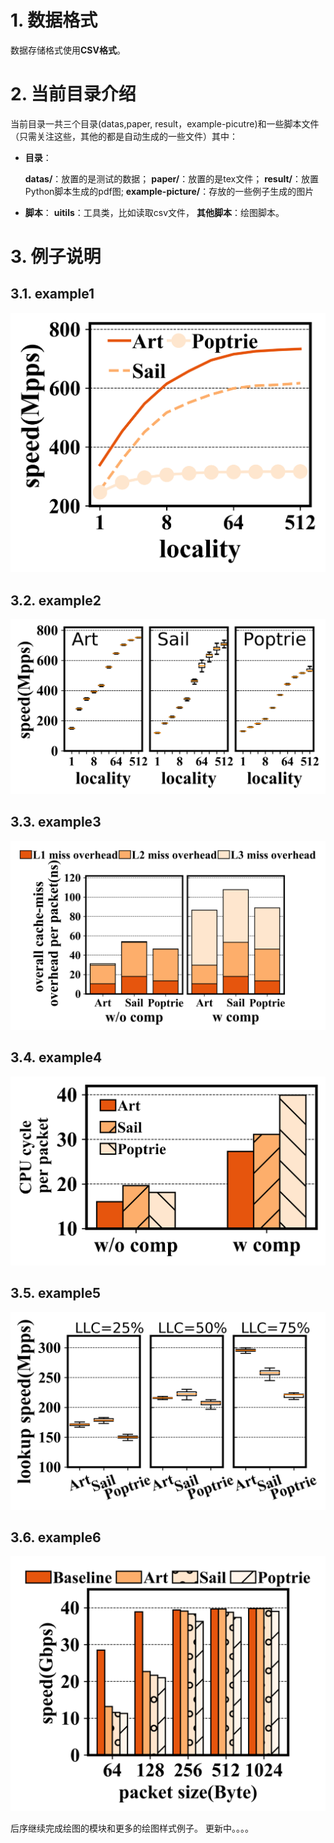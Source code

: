 
# 1. 数据格式

数据存储格式使用**CSV格式**。

# 2. 当前目录介绍

当前目录一共三个目录(datas,paper, result，example-picutre)和一些脚本文件（只需关注这些，其他的都是自动生成的一些文件）其中：

* **目录**：
  
    **datas/**：放置的是测试的数据；
    **paper/**：放置的是tex文件；
    **result/**：放置Python脚本生成的pdf图;
    **example-picture/**：存放的一些例子生成的图片

* **脚本**：
    **uitils**：工具类，比如读取csv文件，
    **其他脚本**：绘图脚本。

# 3. 例子说明

## 3.1. example1

![](example-picture/example1.png)

## 3.2. example2

![](example-picture/example2.png)

## 3.3. example3

![](example-picture/example3.png)

## 3.4. example4

![](example-picture/example4.png)

## 3.5. example5

![](example-picture/example5.png)

## 3.6. example6

![](example-picture/example6.png)

后序继续完成绘图的模块和更多的绘图样式例子。
更新中。。。。

